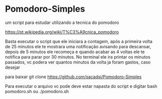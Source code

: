 # Pomodoro-Simples
um script para estudar utilizando a tecnica do pomodoro

https://pt.wikipedia.org/wiki/T%C3%A9cnica_pomodoro

Basta executar o script que ele iniciara a contagem, após a primeira volta de 25 minutos ele te mostrara uma notificação avisando para descansar, depois de 5 minutos ele recomeça e quando acabar as 4 voltas ele te notifica para parar por 30 minutos.
No terminal ele ira printar os minutos passados, vc podera ver quantos minutos da volta ja foram gastos, caso desejar

para baixar
git clone https://github.com/sacadsi/Pomodoro-Simples

Para executar o arquivo vc pode deve estar napasta do script e digitar
bash pomodoro.sh ou ./pomodoro.sh
